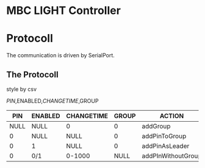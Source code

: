 # MBC LIGHT Controller

# Protocoll

The communication is driven by SerialPort.

## The Protocoll

style by csv

$PIN,$ENABLED,$CHANGETIME,$GROUP

| PIN  | ENABLED | CHANGETIME | GROUP | ACTION             |
| ---- | ------- | ---------- | ----- | ------------------ |
| NULL | NULL    | 0          | 0     | addGroup           |
| 0    | NULL    | NULL       | 0     | addPinToGroup      |
| 0    | 1       | NULL       | 0     | addPinAsLeader     |
| 0    | 0/1     | 0-1000     | NULL  | addPInWithoutGroup |

